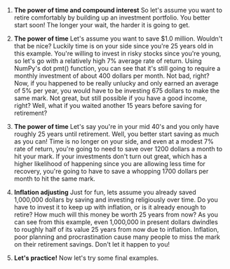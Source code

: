 1. **The power of time and compound interest**
So let's assume you want to retire comfortably by building up an investment portfolio. You better start soon! The longer your wait, the harder it is going to get.

2. **The power of time**
Let's assume you want to save $1.0 million. Wouldn't that be nice? Luckily time is on your side since you're 25 years old in this example. You're willing to invest in risky stocks since you're young, so let's go with a relatively high 7% average rate of return. Using NumPy's dot pmt() function, you can see that it's still going to require a monthly investment of about 400 dollars per month. Not bad, right? Now, if you happened to be really unlucky and only earned an average of 5% per year, you would have to be investing 675 dollars to make the same mark. Not great, but still possible if you have a good income, right? Well, what if you waited another 15 years before saving for retirement?

3. **The power of time**
Let's say you're in your mid 40's and you only have roughly 25 years until retirement. Well, you better start saving as much as you can! Time is no longer on your side, and even at a modest 7% rate of return, you're going to need to save over 1200 dollars a month to hit your mark. If your investments don't turn out great, which has a higher likelihood of happening since you are allowing less time for recovery, you're going to have to save a whopping 1700 dollars per month to hit the same mark.

4. **Inflation adjusting**
Just for fun, lets assume you already saved 1,000,000 dollars by saving and investing religiously over time. Do you have to invest it to keep up with inflation, or is it already enough to retire? How much will this money be worth 25 years from now? As you can see from this example, even 1,000,000 in present dollars dwindles to roughly half of its value 25 years from now due to inflation. Inflation, poor planning and procrastination cause many people to miss the mark on their retirement savings. Don't let it happen to you!

5. **Let's practice!**
Now let's try some final examples.